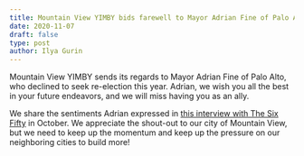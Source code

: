```yaml
---
title: Mountain View YIMBY bids farewell to Mayor Adrian Fine of Palo Alto
date: 2020-11-07
draft: false
type: post
author: Ilya Gurin
---
```


Mountain View YIMBY sends its regards to Mayor Adrian Fine of Palo Alto, who declined to seek re-election this year. Adrian, we wish you all the best in your future endeavors, and we will miss having you as an ally.

We share the sentiments Adrian expressed in [this interview with The Six Fifty](https://thesixfifty.com/palo-altos-outgoing-mayor-has-some-words-for-the-city-s-elected-officials-build-is-one-of-them-8c953be55e1c) in October. We appreciate the shout-out to our city of Mountain View, but we need to keep up the momentum and keep up the pressure on our neighboring cities to build more!